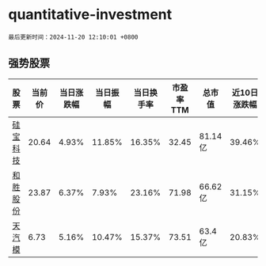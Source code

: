 # quantitative-investment

`最后更新时间：2024-11-20 12:10:01 +0800`

## 强势股票

|股票|当前价|当日涨跌幅|当日振幅|当日换手率|市盈率TTM|总市值|近10日涨跌幅|
|----|----|----|----|----|----|----|----|
|[硅宝科技](https://xueqiu.com/S/SZ300019)|20.64|4.93%|11.85%|16.35%|32.45|81.14亿|39.46%|
|[和胜股份](https://xueqiu.com/S/SZ002824)|23.87|6.37%|7.93%|23.16%|71.98|66.62亿|31.15%|
|[天汽模](https://xueqiu.com/S/SZ002510)|6.73|5.16%|10.47%|15.37%|73.51|63.4亿|20.83%|
